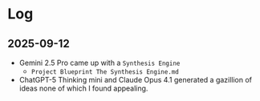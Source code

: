 # Log

## 2025-09-12

- Gemini 2.5 Pro came up with a `Synthesis Engine`
	- `Project Blueprint The Synthesis Engine.md`
- ChatGPT-5 Thinking mini and Claude Opus 4.1 generated a gazillion of ideas none of which I found appealing.